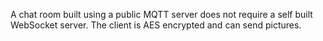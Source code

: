 A chat room built using a public MQTT server does not require a self built WebSocket server. The client is AES encrypted and can send pictures.
